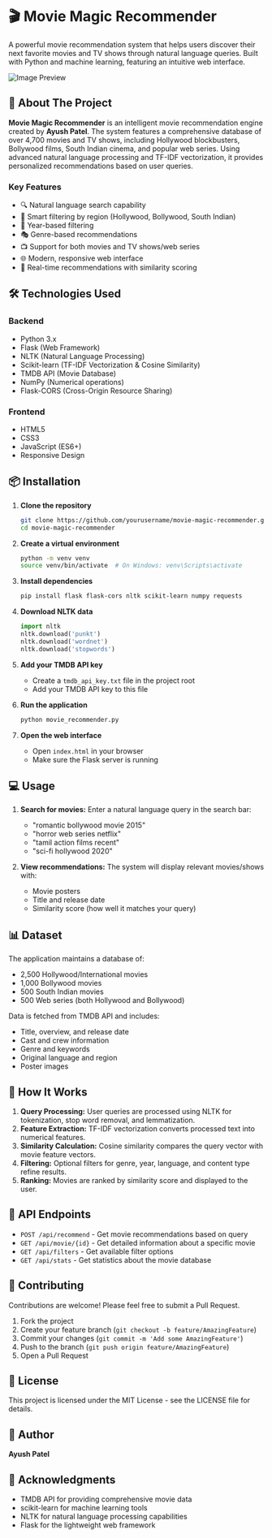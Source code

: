 # 🎬 Movie Magic Recommender

A powerful movie recommendation system that helps users discover their next favorite movies and TV shows through natural language queries. Built with Python and machine learning, featuring an intuitive web interface.

![Image Preview](https://github.com/user-attachments/assets/c60a6401-9c1a-4bdd-b1e6-db02bedc16bf)

## 🌟 About The Project

**Movie Magic Recommender** is an intelligent movie recommendation engine created by **Ayush Patel**. The system features a comprehensive database of over 4,700 movies and TV shows, including Hollywood blockbusters, Bollywood films, South Indian cinema, and popular web series. Using advanced natural language processing and TF-IDF vectorization, it provides personalized recommendations based on user queries.

### Key Features
- 🔍 Natural language search capability
- 🎯 Smart filtering by region (Hollywood, Bollywood, South Indian)
- 📅 Year-based filtering
- 🎭 Genre-based recommendations
- 📺 Support for both movies and TV shows/web series
- 🌐 Modern, responsive web interface
- 💪 Real-time recommendations with similarity scoring

## 🛠️ Technologies Used

### Backend
- Python 3.x
- Flask (Web Framework)
- NLTK (Natural Language Processing)
- Scikit-learn (TF-IDF Vectorization & Cosine Similarity)
- TMDB API (Movie Database)
- NumPy (Numerical operations)
- Flask-CORS (Cross-Origin Resource Sharing)

### Frontend
- HTML5
- CSS3
- JavaScript (ES6+)
- Responsive Design

## 📦 Installation

1. **Clone the repository**
   ```bash
   git clone https://github.com/yourusername/movie-magic-recommender.git
   cd movie-magic-recommender
   ```

2. **Create a virtual environment**
   ```bash
   python -m venv venv
   source venv/bin/activate  # On Windows: venv\Scripts\activate
   ```

3. **Install dependencies**
   ```bash
   pip install flask flask-cors nltk scikit-learn numpy requests
   ```

4. **Download NLTK data**
   ```python
   import nltk
   nltk.download('punkt')
   nltk.download('wordnet')
   nltk.download('stopwords')
   ```

5. **Add your TMDB API key**
   - Create a `tmdb_api_key.txt` file in the project root
   - Add your TMDB API key to this file

6. **Run the application**
   ```bash
   python movie_recommender.py
   ```

7. **Open the web interface**
   - Open `index.html` in your browser
   - Make sure the Flask server is running

## 💻 Usage

1. **Search for movies:** Enter a natural language query in the search bar:
   - "romantic bollywood movie 2015"
   - "horror web series netflix"
   - "tamil action films recent"
   - "sci-fi hollywood 2020"

2. **View recommendations:** The system will display relevant movies/shows with:
   - Movie posters
   - Title and release date
   - Similarity score (how well it matches your query)

## 📊 Dataset

The application maintains a database of:
- 2,500 Hollywood/International movies
- 1,000 Bollywood movies
- 500 South Indian movies
- 500 Web series (both Hollywood and Bollywood)

Data is fetched from TMDB API and includes:
- Title, overview, and release date
- Cast and crew information
- Genre and keywords
- Original language and region
- Poster images

## 🧠 How It Works

1. **Query Processing:** User queries are processed using NLTK for tokenization, stop word removal, and lemmatization.
2. **Feature Extraction:** TF-IDF vectorization converts processed text into numerical features.
3. **Similarity Calculation:** Cosine similarity compares the query vector with movie feature vectors.
4. **Filtering:** Optional filters for genre, year, language, and content type refine results.
5. **Ranking:** Movies are ranked by similarity score and displayed to the user.

## 🔑 API Endpoints

- `POST /api/recommend` - Get movie recommendations based on query
- `GET /api/movie/{id}` - Get detailed information about a specific movie
- `GET /api/filters` - Get available filter options
- `GET /api/stats` - Get statistics about the movie database

## 🤝 Contributing

Contributions are welcome! Please feel free to submit a Pull Request.

1. Fork the project
2. Create your feature branch (`git checkout -b feature/AmazingFeature`)
3. Commit your changes (`git commit -m 'Add some AmazingFeature'`)
4. Push to the branch (`git push origin feature/AmazingFeature`)
5. Open a Pull Request

## 📝 License

This project is licensed under the MIT License - see the LICENSE file for details.

## 👤 Author
**Ayush Patel**

## 🙏 Acknowledgments

- TMDB API for providing comprehensive movie data
- scikit-learn for machine learning tools
- NLTK for natural language processing capabilities
- Flask for the lightweight web framework
